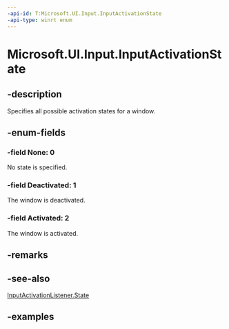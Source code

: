 ```yaml
---
-api-id: T:Microsoft.UI.Input.InputActivationState
-api-type: winrt enum
---
```


# Microsoft.UI.Input.InputActivationState

<!--
public enum InputActivationState
-->

## -description

Specifies all possible activation states for a window.

## -enum-fields

### -field None: 0

No state is specified.

### -field Deactivated: 1

The window is deactivated.

### -field Activated: 2

The window is activated.

## -remarks

## -see-also

[InputActivationListener.State](inputactivationlistener_state.md)

## -examples
